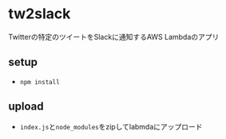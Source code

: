 # tw2slack

Twitterの特定のツイートをSlackに通知するAWS Lambdaのアプリ

## setup

* `npm install`

## upload

* `index.js`と`node_modules`をzipしてlabmdaにアップロード
